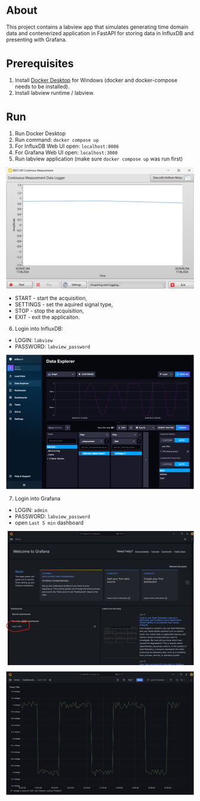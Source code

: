 # About 
This project contains a labview app that simulates generating 
time domain data and contenerized application in FastAPI for 
storing data in InfluxDB and presenting with Grafana. 

# Prerequisites
1. Install [Docker Desktop](https://docs.docker.com/desktop/install/windows-install/) for Windows (docker and 
docker-compose needs to be installed).
2. Install labview runtime / labview.

# Run 
1. Run Docker Desktop 
2. Run command: `docker compose up`
3. For InfluxDB Web UI open: `localhost:8086` 
4. For Grafana Web UI open: `localhost:3000` 
5. Run labview application (make sure `docker compose up` was run first)

![alt text](image.png)

- START - start the acquisition, 
- SETTINGS - set the aquired signal type,
- STOP - stop the acquisition,
- EXIT - exit the applicaiton. 

6. Login into InfluxDB:
- LOGIN: `labview` 
- PASSWORD: `labview_password`

![alt text](docs/influx.png)

7. Login into Grafana
- LOGIN: `admin`
- PASSWORD: `labview_password`
- open `Last 5 min` dashboard

![alt text](docs/grafana1.png)

![alt text](docs/grafana2.png)
